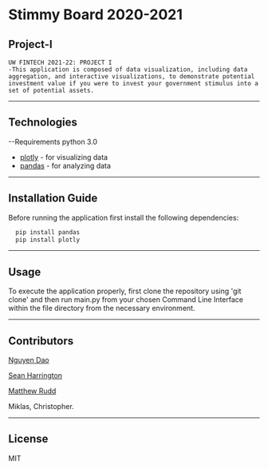 # Stimmy Board 2020-2021
## Project-I
	UW FINTECH 2021-22: PROJECT I
	-This application is composed of data visualization, including data aggregation, and interactive visualizations, to demonstrate potential investment value if you were to invest your government stimulus into a set of potential assets.
---

## Technologies
--Requirements
python 3.0

- [plotly](https://pypi.org/project/plotly/) - for visualizing data
- [pandas](https://pypi.org/project/pandas/) - for analyzing data 

---

## Installation Guide

Before running the application first install the following dependencies:

```python
  pip install pandas
  pip install plotly 

```
---
## Usage
To execute the application properly, first clone the repository using 'git clone' and then run main.py from your chosen Command Line Interface within the file directory from the necessary environment. 

---

## Contributors

[Nguyen Dao](https://www.linkedin.com/in/nguyen-dao-a55669215/)

[Sean Harrington](https://www.linkedin.com/in/sean-harrington16/)

[Matthew Rudd](https://www.linkedin.com/in/matthewp-rudd/)

Miklas, Christopher. 


---

## License

MIT
